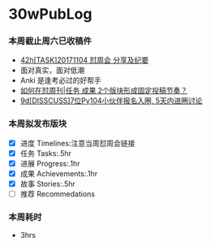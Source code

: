 # 30wPubLog

### 本周截止周六已收稿件
- [42h[TASK]20171104 怼周会 分享及纪要](https://github.com/DebugUself/du4proto/issues/282)
- 面对真实，面对低潮
- Anki 是逢考必过的好帮手
- [如何在怼周刊|任务 成果 2个版块形成固定投稿节奏？](https://github.com/DebugUself/du4proto/issues/283)
- [9d[DISSCUSS]7位Py104小伙伴报名入圈, 5天内进圈讨论](https://github.com/DebugUself/du4proto/issues/280)

### 本周拟发布版块
- [x] 进度 Timelines:注意当周怼周会链接
- [x] 任务 Tasks:.5hr
- [x] 进展 Progress:.1hr
- [x] 成果 Achievements:.1hr
- [x] 故事 Stories:.5hr
- [ ] 推荐 Recommedations

### 本周耗时
- 3hrs